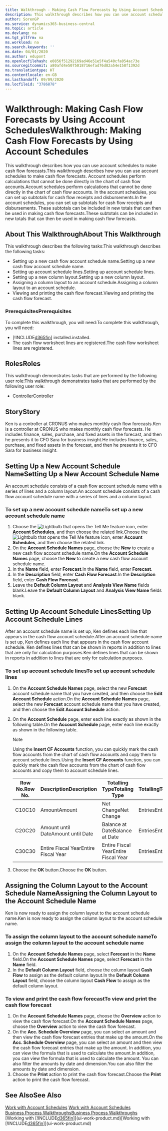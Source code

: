 ```yaml
---
title: Walkthrough - Making Cash Flow Forecasts by Using Account Schedules | Microsoft Docs
description: This walkthrough describes how you can use account schedules to make cash flow forecasts. Account schedules perform calculations that cannot be done directly in the chart of cash flow accounts. In the account schedules, you can set up subtotals for cash flow receipts and disbursements. These subtotals can be included in new totals that can then be used in making cash flow forecasts.
author: SorenGP
ms.service: dynamics365-business-central
ms.topic: article
ms.devlang: na
ms.tgt_pltfrm: na
ms.workload: na
ms.search.keywords: ''
ms.date: 04/01/2020
ms.author: edupont
ms.openlocfilehash: e0856f51292169ad46e51e5f4a540cfa054ac73e
ms.sourcegitcommit: a80afd4e5075018716efad76d82a54e158f1392d
ms.translationtype: HT
ms.contentlocale: en-GB
ms.lasthandoff: 09/09/2020
ms.locfileid: "3786878"
---
```

# <a name="walkthrough-making-cash-flow-forecasts-by-using-account-schedules"></a><span data-ttu-id="92e51-106">Walkthrough: Making Cash Flow Forecasts by Using Account Schedules</span><span class="sxs-lookup"><span data-stu-id="92e51-106">Walkthrough: Making Cash Flow Forecasts by Using Account Schedules</span></span>
<span data-ttu-id="92e51-107">This walkthrough describes how you can use account schedules to make cash flow forecasts.</span><span class="sxs-lookup"><span data-stu-id="92e51-107">This walkthrough describes how you can use account schedules to make cash flow forecasts.</span></span> <span data-ttu-id="92e51-108">Account schedules perform calculations that cannot be done directly in the chart of cash flow accounts.</span><span class="sxs-lookup"><span data-stu-id="92e51-108">Account schedules perform calculations that cannot be done directly in the chart of cash flow accounts.</span></span> <span data-ttu-id="92e51-109">In the account schedules, you can set up subtotals for cash flow receipts and disbursements.</span><span class="sxs-lookup"><span data-stu-id="92e51-109">In the account schedules, you can set up subtotals for cash flow receipts and disbursements.</span></span> <span data-ttu-id="92e51-110">These subtotals can be included in new totals that can then be used in making cash flow forecasts.</span><span class="sxs-lookup"><span data-stu-id="92e51-110">These subtotals can be included in new totals that can then be used in making cash flow forecasts.</span></span>  

## <a name="about-this-walkthrough"></a><span data-ttu-id="92e51-111">About This Walkthrough</span><span class="sxs-lookup"><span data-stu-id="92e51-111">About This Walkthrough</span></span>  
<span data-ttu-id="92e51-112">This walkthrough describes the following tasks:</span><span class="sxs-lookup"><span data-stu-id="92e51-112">This walkthrough describes the following tasks:</span></span>  

- <span data-ttu-id="92e51-113">Setting up a new cash flow account schedule name.</span><span class="sxs-lookup"><span data-stu-id="92e51-113">Setting up a new cash flow account schedule name.</span></span>  
- <span data-ttu-id="92e51-114">Setting up account schedule lines.</span><span class="sxs-lookup"><span data-stu-id="92e51-114">Setting up account schedule lines.</span></span>  
- <span data-ttu-id="92e51-115">Setting up a new column layout.</span><span class="sxs-lookup"><span data-stu-id="92e51-115">Setting up a new column layout.</span></span>  
- <span data-ttu-id="92e51-116">Assigning a column layout to an account schedule.</span><span class="sxs-lookup"><span data-stu-id="92e51-116">Assigning a column layout to an account schedule.</span></span>  
- <span data-ttu-id="92e51-117">Viewing and printing the cash flow forecast.</span><span class="sxs-lookup"><span data-stu-id="92e51-117">Viewing and printing the cash flow forecast.</span></span>  

### <a name="prerequisites"></a><span data-ttu-id="92e51-118">Prerequisites</span><span class="sxs-lookup"><span data-stu-id="92e51-118">Prerequisites</span></span>  
<span data-ttu-id="92e51-119">To complete this walkthrough, you will need:</span><span class="sxs-lookup"><span data-stu-id="92e51-119">To complete this walkthrough, you will need:</span></span>  

- [!INCLUDE[d365fin](includes/d365fin_md.md)] <span data-ttu-id="92e51-120">installed.</span><span class="sxs-lookup"><span data-stu-id="92e51-120">installed.</span></span>  
- <span data-ttu-id="92e51-121">The cash flow worksheet lines are registered.</span><span class="sxs-lookup"><span data-stu-id="92e51-121">The cash flow worksheet lines are registered.</span></span>  

## <a name="roles"></a><span data-ttu-id="92e51-122">Roles</span><span class="sxs-lookup"><span data-stu-id="92e51-122">Roles</span></span>  
<span data-ttu-id="92e51-123">This walkthrough demonstrates tasks that are performed by the following user role:</span><span class="sxs-lookup"><span data-stu-id="92e51-123">This walkthrough demonstrates tasks that are performed by the following user role:</span></span>  

- <span data-ttu-id="92e51-124">Controller</span><span class="sxs-lookup"><span data-stu-id="92e51-124">Controller</span></span>  

## <a name="story"></a><span data-ttu-id="92e51-125">Story</span><span class="sxs-lookup"><span data-stu-id="92e51-125">Story</span></span>  
<span data-ttu-id="92e51-126">Ken is a controller at CRONUS who makes monthly cash flow forecasts.</span><span class="sxs-lookup"><span data-stu-id="92e51-126">Ken is a controller at CRONUS who makes monthly cash flow forecasts.</span></span> <span data-ttu-id="92e51-127">He includes finance, sales, purchase, and fixed assets in the forecast, and then he presents it to CFO Sara for business insight.</span><span class="sxs-lookup"><span data-stu-id="92e51-127">He includes finance, sales, purchase, and fixed assets in the forecast, and then he presents it to CFO Sara for business insight.</span></span>  

## <a name="setting-up-a-new-account-schedule-name"></a><span data-ttu-id="92e51-128">Setting Up a New Account Schedule Name</span><span class="sxs-lookup"><span data-stu-id="92e51-128">Setting Up a New Account Schedule Name</span></span>  
<span data-ttu-id="92e51-129">An account schedule consists of a cash flow account schedule name with a series of lines and a column layout.</span><span class="sxs-lookup"><span data-stu-id="92e51-129">An account schedule consists of a cash flow account schedule name with a series of lines and a column layout.</span></span>  

### <a name="to-set-up-a-new-account-schedule-name"></a><span data-ttu-id="92e51-130">To set up a new account schedule name</span><span class="sxs-lookup"><span data-stu-id="92e51-130">To set up a new account schedule name</span></span>  

1.  <span data-ttu-id="92e51-131">Choose the ![Lightbulb that opens the Tell Me feature](media/ui-search/search_small.png "Tell me what you want to do") icon, enter **Account Schedules**, and then choose the related link.</span><span class="sxs-lookup"><span data-stu-id="92e51-131">Choose the ![Lightbulb that opens the Tell Me feature](media/ui-search/search_small.png "Tell me what you want to do") icon, enter **Account Schedules**, and then choose the related link.</span></span>  
2.  <span data-ttu-id="92e51-132">On the **Account Schedule Names** page, choose the **New** to create a new cash flow account schedule name.</span><span class="sxs-lookup"><span data-stu-id="92e51-132">On the **Account Schedule Names** page, choose the **New** to create a new cash flow account schedule name.</span></span>  
3.  <span data-ttu-id="92e51-133">In the **Name** field, enter **Forecast**.</span><span class="sxs-lookup"><span data-stu-id="92e51-133">In the **Name** field, enter **Forecast**.</span></span>  
4.  <span data-ttu-id="92e51-134">In the **Description** field, enter **Cash Flow Forecast**.</span><span class="sxs-lookup"><span data-stu-id="92e51-134">In the **Description** field, enter **Cash Flow Forecast**.</span></span>  
5.  <span data-ttu-id="92e51-135">Leave the **Default Column Layout** and **Analysis View Name** fields blank.</span><span class="sxs-lookup"><span data-stu-id="92e51-135">Leave the **Default Column Layout** and **Analysis View Name** fields blank.</span></span>  

## <a name="setting-up-account-schedule-lines"></a><span data-ttu-id="92e51-136">Setting Up Account Schedule Lines</span><span class="sxs-lookup"><span data-stu-id="92e51-136">Setting Up Account Schedule Lines</span></span>  
<span data-ttu-id="92e51-137">After an account schedule name is set up, Ken defines each line that appears in the cash flow account schedule.</span><span class="sxs-lookup"><span data-stu-id="92e51-137">After an account schedule name is set up, Ken defines each line that appears in the cash flow account schedule.</span></span> <span data-ttu-id="92e51-138">Ken defines lines that can be shown in reports in addition to lines that are only for calculation purposes.</span><span class="sxs-lookup"><span data-stu-id="92e51-138">Ken defines lines that can be shown in reports in addition to lines that are only for calculation purposes.</span></span>  

### <a name="to-set-up-account-schedule-lines"></a><span data-ttu-id="92e51-139">To set up account schedule lines</span><span class="sxs-lookup"><span data-stu-id="92e51-139">To set up account schedule lines</span></span>  

1.  <span data-ttu-id="92e51-140">On the **Account Schedule Names** page, select the new **Forecast** account schedule name that you have created, and then choose the **Edit Account Schedule** action.</span><span class="sxs-lookup"><span data-stu-id="92e51-140">On the **Account Schedule Names** page, select the new **Forecast** account schedule name that you have created, and then choose the **Edit Account Schedule** action.</span></span>  
2.  <span data-ttu-id="92e51-141">On the **Account Schedule** page, enter each line exactly as shown in the following table.</span><span class="sxs-lookup"><span data-stu-id="92e51-141">On the **Account Schedule** page, enter each line exactly as shown in the following table.</span></span>  

    > [!NOTE]  
    >  <span data-ttu-id="92e51-142">Using the **Insert CF Accounts** function, you can quickly mark the cash flow accounts from the chart of cash flow accounts and copy them to account schedule lines.</span><span class="sxs-lookup"><span data-stu-id="92e51-142">Using the **Insert CF Accounts** function, you can quickly mark the cash flow accounts from the chart of cash flow accounts and copy them to account schedule lines.</span></span>  

    |<span data-ttu-id="92e51-143">Row No.</span><span class="sxs-lookup"><span data-stu-id="92e51-143">Row No.</span></span>|<span data-ttu-id="92e51-144">Description</span><span class="sxs-lookup"><span data-stu-id="92e51-144">Description</span></span>|<span data-ttu-id="92e51-145">Totalling Type</span><span class="sxs-lookup"><span data-stu-id="92e51-145">Totaling Type</span></span>|<span data-ttu-id="92e51-146">Totalling</span><span class="sxs-lookup"><span data-stu-id="92e51-146">Totaling</span></span>|<span data-ttu-id="92e51-147">Row Type</span><span class="sxs-lookup"><span data-stu-id="92e51-147">Row Type</span></span>|<span data-ttu-id="92e51-148">Amount Type</span><span class="sxs-lookup"><span data-stu-id="92e51-148">Amount Type</span></span>|<span data-ttu-id="92e51-149">Show</span><span class="sxs-lookup"><span data-stu-id="92e51-149">Show</span></span>|  
    |-------|-----------|-------------|--------|--------|-----------|----|
    |<span data-ttu-id="92e51-150">C10</span><span class="sxs-lookup"><span data-stu-id="92e51-150">C10</span></span>|<span data-ttu-id="92e51-151">Amount</span><span class="sxs-lookup"><span data-stu-id="92e51-151">Amount</span></span>|<span data-ttu-id="92e51-152">Net Change</span><span class="sxs-lookup"><span data-stu-id="92e51-152">Net Change</span></span>|<span data-ttu-id="92e51-153">Entries</span><span class="sxs-lookup"><span data-stu-id="92e51-153">Entries</span></span>|<span data-ttu-id="92e51-154">Net Amount</span><span class="sxs-lookup"><span data-stu-id="92e51-154">Net Amount</span></span>|<span data-ttu-id="92e51-155">Always</span><span class="sxs-lookup"><span data-stu-id="92e51-155">Always</span></span>|  
    |<span data-ttu-id="92e51-156">C20</span><span class="sxs-lookup"><span data-stu-id="92e51-156">C20</span></span>|<span data-ttu-id="92e51-157">Amount until Date</span><span class="sxs-lookup"><span data-stu-id="92e51-157">Amount until Date</span></span>|<span data-ttu-id="92e51-158">Balance at Date</span><span class="sxs-lookup"><span data-stu-id="92e51-158">Balance at Date</span></span>|<span data-ttu-id="92e51-159">Entries</span><span class="sxs-lookup"><span data-stu-id="92e51-159">Entries</span></span>|<span data-ttu-id="92e51-160">Net Amount</span><span class="sxs-lookup"><span data-stu-id="92e51-160">Net Amount</span></span>|<span data-ttu-id="92e51-161">Always</span><span class="sxs-lookup"><span data-stu-id="92e51-161">Always</span></span>|  
    |<span data-ttu-id="92e51-162">C30</span><span class="sxs-lookup"><span data-stu-id="92e51-162">C30</span></span>|<span data-ttu-id="92e51-163">Entire Fiscal Year</span><span class="sxs-lookup"><span data-stu-id="92e51-163">Entire Fiscal Year</span></span>|<span data-ttu-id="92e51-164">Entire Fiscal Year</span><span class="sxs-lookup"><span data-stu-id="92e51-164">Entire Fiscal Year</span></span>|<span data-ttu-id="92e51-165">Entries</span><span class="sxs-lookup"><span data-stu-id="92e51-165">Entries</span></span>|<span data-ttu-id="92e51-166">Net Amount</span><span class="sxs-lookup"><span data-stu-id="92e51-166">Net Amount</span></span>|<span data-ttu-id="92e51-167">Always</span><span class="sxs-lookup"><span data-stu-id="92e51-167">Always</span></span>|  

4.  <span data-ttu-id="92e51-168">Choose the **OK** button.</span><span class="sxs-lookup"><span data-stu-id="92e51-168">Choose the **OK** button.</span></span>  

## <a name="assigning-the-column-layout-to-the-account-schedule-name"></a><span data-ttu-id="92e51-169">Assigning the Column Layout to the Account Schedule Name</span><span class="sxs-lookup"><span data-stu-id="92e51-169">Assigning the Column Layout to the Account Schedule Name</span></span>  
<span data-ttu-id="92e51-170">Ken is now ready to assign the column layout to the account schedule name.</span><span class="sxs-lookup"><span data-stu-id="92e51-170">Ken is now ready to assign the column layout to the account schedule name.</span></span>  

### <a name="to-assign-the-column-layout-to-the-account-schedule-name"></a><span data-ttu-id="92e51-171">To assign the column layout to the account schedule name</span><span class="sxs-lookup"><span data-stu-id="92e51-171">To assign the column layout to the account schedule name</span></span>  

1.  <span data-ttu-id="92e51-172">On the **Account Schedule Names** page, select **Forecast** in the **Name** field.</span><span class="sxs-lookup"><span data-stu-id="92e51-172">On the **Account Schedule Names** page, select **Forecast** in the **Name** field.</span></span>  
2.  <span data-ttu-id="92e51-173">In the **Default Column Layout** field, choose the column layout **Cash Flow** to assign as the default column layout.</span><span class="sxs-lookup"><span data-stu-id="92e51-173">In the **Default Column Layout** field, choose the column layout **Cash Flow** to assign as the default column layout.</span></span>  

### <a name="to-view-and-print-the-cash-flow-forecast"></a><span data-ttu-id="92e51-174">To view and print the cash flow forecast</span><span class="sxs-lookup"><span data-stu-id="92e51-174">To view and print the cash flow forecast</span></span>  
1.  <span data-ttu-id="92e51-175">On the **Account Schedule Names** page, choose the **Overview** action to view the cash flow forecast.</span><span class="sxs-lookup"><span data-stu-id="92e51-175">On the **Account Schedule Names** page, choose the **Overview** action to view the cash flow forecast.</span></span>  
2.  <span data-ttu-id="92e51-176">On the **Acc. Schedule Overview** page, you can select an amount and then view the cash flow forecast entries that make up the amount.</span><span class="sxs-lookup"><span data-stu-id="92e51-176">On the **Acc. Schedule Overview** page, you can select an amount and then view the cash flow forecast entries that make up the amount.</span></span> <span data-ttu-id="92e51-177">In addition, you can view the formula that is used to calculate the amount.</span><span class="sxs-lookup"><span data-stu-id="92e51-177">In addition, you can view the formula that is used to calculate the amount.</span></span> <span data-ttu-id="92e51-178">You can also filter the amounts by date and dimension.</span><span class="sxs-lookup"><span data-stu-id="92e51-178">You can also filter the amounts by date and dimension.</span></span>  
3.  <span data-ttu-id="92e51-179">Choose the **Print** action to print the cash flow forecast.</span><span class="sxs-lookup"><span data-stu-id="92e51-179">Choose the **Print** action to print the cash flow forecast.</span></span>  

## <a name="see-also"></a><span data-ttu-id="92e51-180">See Also</span><span class="sxs-lookup"><span data-stu-id="92e51-180">See Also</span></span>  
 <span data-ttu-id="92e51-181">[Work with Account Schedules](bi-how-work-account-schedule.md) </span><span class="sxs-lookup"><span data-stu-id="92e51-181">[Work with Account Schedules](bi-how-work-account-schedule.md) </span></span>  
 [<span data-ttu-id="92e51-182">Business Process Walkthroughs</span><span class="sxs-lookup"><span data-stu-id="92e51-182">Business Process Walkthroughs</span></span>](walkthrough-business-process-walkthroughs.md)  
 <span data-ttu-id="92e51-183">[Working with [!INCLUDE[d365fin](includes/d365fin_md.md)]](ui-work-product.md)</span><span class="sxs-lookup"><span data-stu-id="92e51-183">[Working with [!INCLUDE[d365fin](includes/d365fin_md.md)]](ui-work-product.md)</span></span>

